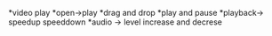 *video play
  *open->play
  *drag and drop
*play and pause
*playback-> speedup speeddown
*audio -> level increase and decrese
